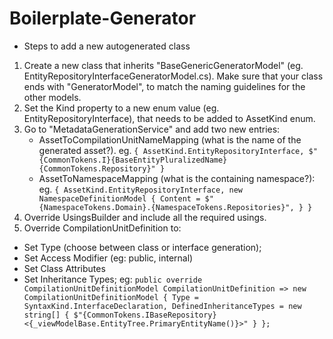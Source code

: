# Boilerplate-Generator

- Steps to add a new autogenerated class
1. Create a new class that inherits "BaseGenericGeneratorModel" (eg. EntityRepositoryInterfaceGeneratorModel.cs). Make sure that your class ends with "GeneratorModel", to match the naming guidelines for the other models.
2. Set the Kind property to a new enum value (eg. EntityRepositoryInterface), that needs to be added to AssetKind enum.
3. Go to "MetadataGenerationService" and add two new entries:
    * AssetToCompilationUnitNameMapping (what is the name of the generated asset?). 
    eg. `{ AssetKind.EntityRepositoryInterface, $"{CommonTokens.I}{BaseEntityPluralizedName}{CommonTokens.Repository}" }`
    * AssetToNamespaceMapping (what is the containing namespace?):
    eg. `{
                AssetKind.EntityRepositoryInterface,
                new NamespaceDefinitionModel
                {
                    Content = $"{NamespaceTokens.Domain}.{NamespaceTokens.Repositories}",
                }
            }`
4. Override UsingsBuilder and include all the required usings.
5. Override CompilationUnitDefinition to:
* Set Type (choose between class or interface generation);
* Set Access Modifier (eg: public, internal)
* Set Class Attributes
* Set Inheritance Types;
eg: `public override CompilationUnitDefinitionModel CompilationUnitDefinition => new CompilationUnitDefinitionModel
        {
            Type = SyntaxKind.InterfaceDeclaration,
            DefinedInheritanceTypes = new string[]
            {
                $"{CommonTokens.IBaseRepository}<{_viewModelBase.EntityTree.PrimaryEntityName()}>"
            }
        };`


